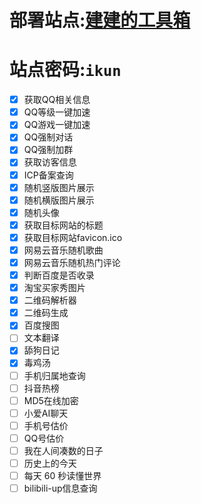 # 部署站点:[建建的工具箱](http://411.free.svipss.top/smallTool/)
# 站点密码:``ikun``

- [x] 获取QQ相关信息
- [x] QQ等级一键加速
- [x] QQ游戏一键加速
- [x] QQ强制对话
- [x] QQ强制加群
- [x] 获取访客信息
- [x] ICP备案查询
- [x] 随机竖版图片展示
- [x] 随机横版图片展示
- [x] 随机头像
- [x] 获取目标网站的标题
- [x] 获取目标网站favicon.ico
- [x] 网易云音乐随机歌曲
- [x] 网易云音乐随机热门评论
- [x] 判断百度是否收录
- [x] 淘宝买家秀图片
- [x] 二维码解析器
- [x] 二维码生成
- [x] 百度搜图
- [ ] 文本翻译
- [x] 舔狗日记
- [x] 毒鸡汤
- [ ] 手机归属地查询
- [ ] 抖音热榜
- [ ] MD5在线加密
- [ ] 小爱AI聊天
- [ ] 手机号估价
- [ ] QQ号估价
- [ ] 我在人间凑数的日子
- [ ] 历史上的今天
- [ ] 每天 60 秒读懂世界
- [ ] bilibili-up信息查询